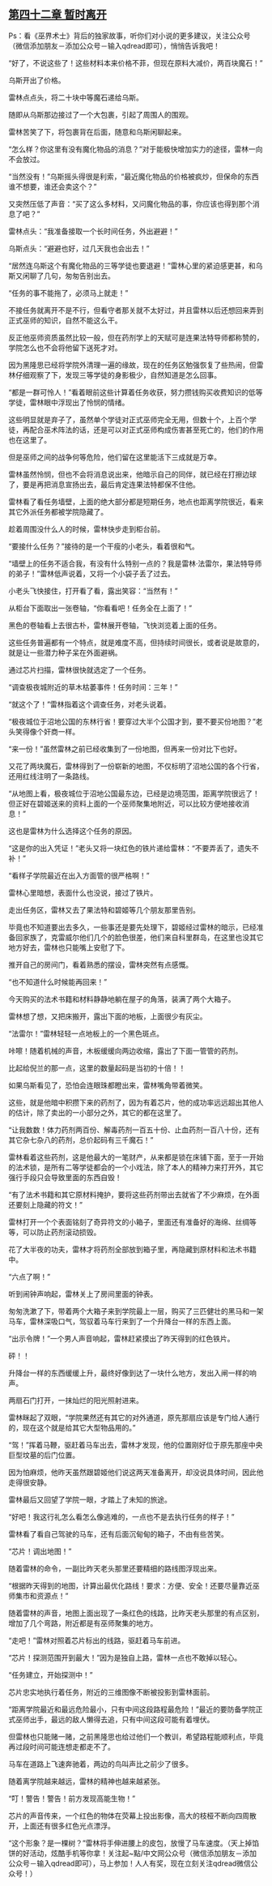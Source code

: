 ## [第四十二章 暂时离开](https://www.xxbiquge.com/11_11222/5428822.html)


  Ps：看《巫界术士》背后的独家故事，听你们对小说的更多建议，关注公众号（微信添加朋友－添加公众号－输入qdread即可），悄悄告诉我吧！

  “好了，不说这些了！这些材料本来价格不菲，但现在原料大减价，两百块魔石！”

  乌斯开出了价格。

  雷林点点头，将二十块中等魔石递给乌斯。

  随即从乌斯那边接过了一个大包裹，引起了周围人的围观。

  雷林苦笑了下，将包裹背在后面，随意和乌斯闲聊起来。

  “怎么样？你这里有没有魔化物品的消息？”对于能极快增加实力的途径，雷林一向不会放过。

  “当然没有！”乌斯摇头得很是利索，“最近魔化物品的价格被疯炒，但保命的东西谁不想要，谁还会卖这个？”

  又突然压低了声音：“买了这么多材料，又问魔化物品的事，你应该也得到那个消息了吧？”

  雷林点头：“我准备接取一个长时间任务，外出避避！”

  乌斯点头：“避避也好，过几天我也会出去！”

  “居然连乌斯这个有魔化物品的三等学徒也要退避！”雷林心里的紧迫感更甚，和乌斯又闲聊了几句，匆匆告别出去。

  “任务的事不能拖了，必须马上就走！”

  不接任务就离开不是不行，但看守者那关就不太好过，并且雷林以后还想回来弄到正式巫师的知识，自然不能这么干。

  反正他巫师资质虽然比较一般，但在药剂学上的天赋可是连果法特导师都称赞的，学院怎么也不会将他留下送死才对。

  因为黑隆思已经将学院外清理一遍的缘故，现在的任务区勉强恢复了些热闹，但雷林仔细观察了下，发现三等学徒的身影极少，自然知道是怎么回事。

  “都是一群可怜人！”看着眼前这些计算着任务收获，努力攒钱购买收费知识的低等学徒，雷林眼中浮现出了怜悯的情绪。

  这些明显就是弃子了，虽然单个学徒对正式巫师完全无用，但数十个，上百个学徒，再配合巫术阵法的话，还是可以对正式巫师构成伤害甚至死亡的，他们的作用也在这里了。

  但是巫师之间的战争何等危险，他们留在这里能活下三成就是万幸。

  雷林虽然怜悯，但也不会将消息说出来，他暗示自己的同伴，就已经在打擦边球了，要是再把消息宣扬出去，最后肯定连果法特都保不住他。

  雷林看了看任务墙壁，上面的绝大部分都是短期任务，地点也距离学院很近，看来其它外派任务都被学院隐藏了。

  趁着周围没什么人的时候，雷林快步走到柜台前。

  “要接什么任务？”接待的是一个干瘦的小老头，看着很和气。

  “墙壁上的任务不适合我，有没有什么特别一点的？我是雷林·法雷尔，果法特导师的弟子！”雷林低声说着，又将一个小袋子丢了过去。

  小老头飞快接住，打开看了看，露出笑容：“当然有！”

  从柜台下面取出一张卷轴，“你看看吧！任务全在上面了！”

  黑色的卷轴看上去很古朴，雷林展开卷轴，飞快浏览着上面的任务。

  这些任务普遍都有一个特点，就是难度不高，但持续时间很长，或者说是故意的，就是让一些潜力种子呆在外面避祸。

  通过芯片扫描，雷林很快就选定了一个任务。

  “调查极夜城附近的草木枯萎事件！任务时间：三年！”

  “就这个了！”雷林指着这个调查任务，对老头说着。

  “极夜城位于沼地公国的东林行省！要穿过大半个公国才到，要不要买份地图？”老头笑得像个奸商一样。

  “来一份！”虽然雷林之前已经收集到了一份地图，但再来一份对比下也好。

  又花了两块魔石，雷林得到了一份崭新的地图，不仅标明了沼地公国的各个行省，还用红线注明了一条路线。

  “从地图上看，极夜城位于沼地公国最东边，已经是边境范围，距离学院很远了！但正好在碧姬送来的资料上面的一个巫师聚集地附近，可以比较方便地接收消息！”

  这也是雷林为什么选择这个任务的原因。

  “这是你的出入凭证！”老头又将一块红色的铁片递给雷林：“不要弄丢了，遗失不补！”

  “看样子学院最近在出入方面管的很严格啊！”

  雷林心里暗想，表面什么也没说，接过了铁片。

  走出任务区，雷林又去了果法特和碧姬等几个朋友那里告别。

  毕竟也不知道要出去多久，一些事还是要先处理下，碧姬经过雷林的暗示，已经准备回家族了，克雷威尔他们几个的脸色很差，他们来自科里群岛，在这里也没其它地方好去，雷林也只能嘴上安慰了下。

  推开自己的房间门，看着熟悉的摆设，雷林突然有点感慨。

  “也不知道什么时候能再回来！”

  今天购买的法术书籍和材料静静地躺在屋子的角落，装满了两个大箱子。

  雷林想了想，又把床搬开，露出下面的地板，上面很少有灰尘。

  “法雷尔！”雷林轻轻一点地板上的一个黑色斑点。

  咔嚓！随着机械的声音，木板缓缓向两边收缩，露出了下面一管管的药剂。

  比起给倪兰的那一点，这里的数量起码是当初的十倍！！

  如果乌斯看见了，恐怕会连眼珠都瞪出来，雷林嘴角带着微笑。

  这些，就是他暗中积攒下来的药剂了，因为有着芯片，他的成功率远远超出其他人的估计，除了卖出的一小部分之外，其它的都在这里了。

  “让我数数！体力药剂两百份、解毒药剂一百五十份、止血药剂一百八十份，还有其它杂七杂八的药剂，总价起码有三千魔石！”

  雷林看着这些药剂，这是他最大的一笔财产，从来都是锁在床铺下面，至于一开始的法术锁，是所有二等学徒都会的一个小戏法，除了本人的精神力来打开外，其它强行手段只会导致里面的东西自毁！

  “有了法术书籍和其它原材料掩护，要将这些药剂带出去就省了不少麻烦，在外面还要刻上隐藏的符文！”

  雷林打开一个个表面铭刻了奇异符文的小箱子，里面还有准备好的海绵、丝绸等等，可以防止药剂滚动损毁。

  花了大半夜的功夫，雷林才将药剂全部放到箱子里，再隐藏到原材料和法术书籍中。

  “六点了啊！”

  听到闹钟声响起，雷林关上了房间里面的钟表。

  匆匆洗漱了下，带着两个大箱子来到学院最上一层，购买了三匹健壮的黑马和一架马车，雷林深吸口气，驾驭着马车行来到了一个升降台一样的东西上面。

  “出示令牌！”一个男人声音响起，雷林赶紧摸出了昨天得到的红色铁片。

  砰！！

  升降台一样的东西缓缓上升，最终好像到达了一块什么地方，发出入闸一样的响声。

  两扇石门打开，一抹灿烂的阳光照射进来。

  雷林眯起了双眼，“学院果然还有其它的对外通道，原先那扇应该是专门给人通行的，现在这个就是给其它大型物品用的。”

  “驾！”挥着马鞭，驱赶着马车出去，雷林才发现，他的位置刚好位于原先那座中央巨型坟墓的后门位置。

  因为怕麻烦，他昨天虽然跟碧姬他们说这两天准备离开，却没说具体时间，因此他走得很安静。

  雷林最后又回望了学院一眼，才踏上了未知的旅途。

  “好吧！我这行礼怎么看怎么像逃难的，一点也不是去执行任务的样子！”

  雷林看了看自己驾驶的马车，还有后面沉甸甸的箱子，不由有些苦笑。

  “芯片！调出地图！”

  随着雷林的命令，一副比昨天老头那里还要精细的路线图浮现出来。

  “根据昨天得到的地图，计算出最优化路线！要求：方便、安全！还要尽量靠近巫师集市和资源点！”

  随着雷林的声音，地图上面出现了一条红色的线路，比昨天老头那里的有点区别，增加了几个弯路，附近都是有巫师聚集的地方。

  “走吧！”雷林对照着芯片标出的线路，驱赶着马车前进。

  “芯片！探测范围开到最大！”因为是独自上路，雷林一点也不敢掉以轻心。

  “任务建立，开始探测中！”

  芯片忠实地执行着任务，附近的三维图像不断被投影到雷林面前。

  “距离学院最近和最远危险最小，只有中间这段路程最危险！”最近的要防备学院正式巫师出手，最远的敌人懒得去追，只有中间这段可能有着埋伏。

  但雷林也只能赌一赌，之前黑隆思也给过他们一个教训，希望路程能顺利点，毕竟再过段时间可能连想走都走不了。

  马车在道路上飞速奔驰着，两边的鸟叫声比之前少了很多。

  随着离学院越来越远，雷林的精神也越来越紧张。

  “叮！警告！警告！前方发现高能生物！”

  芯片的声音传来，一个红色的物体在荧幕上投出影像，高大的枝桠不断向四周散开，上面还有很多红色光点漂浮。

  “这个形象？是一棵树？”雷林将手伸进腰上的皮包，放慢了马车速度。（天上掉馅饼的好活动，炫酷手机等你拿！关注起~點/中文网公众号（微信添加朋友－添加公众号－输入qdread即可），马上参加！人人有奖，现在立刻关注qdread微信公众号！）
